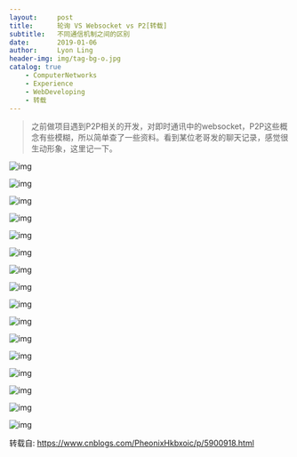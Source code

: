 ```yaml
---
layout:     post
title:      轮询 VS Websocket vs P2[转载]
subtitle:   不同通信机制之间的区别
date:       2019-01-06
author:     Lyon Ling
header-img: img/tag-bg-o.jpg
catalog: true
    - ComputerNetworks
    - Experience
    - WebDeveloping
    - 转载
---
```


> 之前做项目遇到P2P相关的开发，对即时通讯中的websocket，P2P这些概念有些模糊，所以简单查了一些资料。看到某位老哥发的聊天记录，感觉很生动形象，这里记一下。

 ![img](https://LiyangLingIntel.github.io/img/in-post/2019-01-06-轮询vsWebsocketvsP2P/img1.png)

 ![img](https://LiyangLingIntel.github.io/img/in-post/2019-01-06-轮询vsWebsocketvsP2P/img2.png)

 ![img](https://LiyangLingIntel.github.io/img/in-post/2019-01-06-轮询vsWebsocketvsP2P/img3.png)

 ![img](https://LiyangLingIntel.github.io/img/in-post/2019-01-06-轮询vsWebsocketvsP2P/img4.png)

 ![img](https://LiyangLingIntel.github.io/img/in-post/2019-01-06-轮询vsWebsocketvsP2P/img5.png)

 ![img](https://LiyangLingIntel.github.io/img/in-post/2019-01-06-轮询vsWebsocketvsP2P/img6.png)

 ![img](https://LiyangLingIntel.github.io/img/in-post/2019-01-06-轮询vsWebsocketvsP2P/img8.png)

 ![img](https://LiyangLingIntel.github.io/img/in-post/2019-01-06-轮询vsWebsocketvsP2P/img7.png)

 ![img](https://LiyangLingIntel.github.io/img/in-post/2019-01-06-轮询vsWebsocketvsP2P/img9.png)

 ![img](https://LiyangLingIntel.github.io/img/in-post/2019-01-06-轮询vsWebsocketvsP2P/img11.png)

 ![img](https://LiyangLingIntel.github.io/img/in-post/2019-01-06-轮询vsWebsocketvsP2P/img11.png)

 ![img](https://LiyangLingIntel.github.io/img/in-post/2019-01-06-轮询vsWebsocketvsP2P/img12.png)

 ![img](https://LiyangLingIntel.github.io/img/in-post/2019-01-06-轮询vsWebsocketvsP2P/img13.png)

 ![img](https://LiyangLingIntel.github.io/img/in-post/2019-01-06-轮询vsWebsocketvsP2P/img14.png)

 ![img](https://LiyangLingIntel.github.io/img/in-post/2019-01-06-轮询vsWebsocketvsP2P/img15.png)

 ![img](https://LiyangLingIntel.github.io/img/in-post/2019-01-06-轮询vsWebsocketvsP2P/img16.png)



转载自: <https://www.cnblogs.com/PheonixHkbxoic/p/5900918.html>